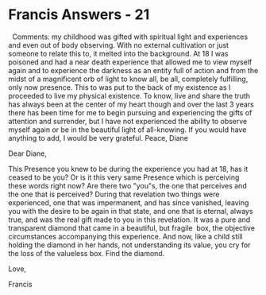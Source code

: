 # Francis Answers - 21



&nbsp;
Comments: my childhood was gifted with spiritual light and experiences and even out of body observing. With no external cultivation or just someone to relate this to, it melted into the background. At 18 I was poisoned and had a near death experience that allowed me to view myself again and to experience the darkness as an entity full of action and from the midst of a magnificent orb of light to know all, be all, completely fulfilling, only now presence. This to was put to the back of my existence as I proceeded to live my physical existence. To know, live and share the truth has always been at the center of my heart though and over the last 3 years there has been time for me to begin pursuing and experiencing the gifts of attention and surrender, but I have not experienced the ability to observe myself again or be in the beautiful light of all-knowing. If you would have anything to add, I would be very grateful. Peace, Diane
 





  







Dear Diane,





  







This Presence you knew to be during the experience you had at 18, has it ceased to be you? Or is it this very same Presence which is perceiving these words right now? Are there two &quot;you&quot;s, the one that perceives and the one that is perceived? During that revelation two things were experienced, one that was impermanent, and has since vanished, leaving you with the desire to be again in that state, and one that is eternal, always true, and was the real gift made to you in this revelation. It was a pure and transparent diamond that came in a beautiful, but fragile&nbsp; box, the objective circumstances accompanying this experience. And now, like a child still holding the diamond in her hands, not understanding its value, you cry for the loss of the valueless box. Find the diamond.





  







Love,





  







Francis





  







